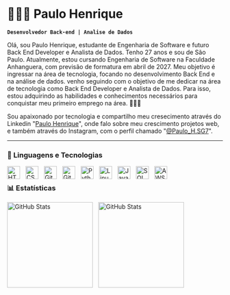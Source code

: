 # 👩🏻‍💻 Paulo Henrique 

**`Desenvolvedor Back-end | Analise de Dados`**

Olá, sou Paulo Henrique, estudante de Engenharia de Software e futuro Back End Developer e Analista de Dados.
Tenho 27 anos e sou de São Paulo. Atualmente, estou cursando Engenharia de Software na Faculdade Anhanguera, com previsão de formatura em abril de 2027. Meu objetivo é ingressar na área de tecnologia, focando no desenvolvimento Back End e na análise de dados. venho seguindo com o objetivo de me dedicar na área de tecnologia como Back End Developer e Analista de Dados. Para isso, estou adquirindo as habilidades e conhecimentos necessários para conquistar meu primeiro emprego na área. 👩🏻‍💻

Sou apaixonado por tecnologia e compartilho meu cresecimento através do Linkedin "[Paulo Henrique](https://www.linkedin.com/in/paulo-henrique-sg7/)", onde falo sobre meu crescimento projetos web, e também através do Instagram, com o perfil chamado "[@Paulo_H.SG7](https://www.instagram.com/paulo_h.sg7/)".


---

### 🤖 Linguagens e Tecnologias

<img 
    align="left" 
    alt="HTML"
    title="HTML" 
    width="30px" 
    style="padding-right: 10px;" 
    src="https://cdn.jsdelivr.net/gh/devicons/devicon@latest/icons/html5/html5-original.svg" 
/>
<img 
    align="left" 
    alt="CSS" 
    title="CSS"
    width="30px" 
    style="padding-right: 10px;" 
    src="https://cdn.jsdelivr.net/gh/devicons/devicon@latest/icons/css3/css3-original.svg" 
/>

<img 
    align="left" 
    alt="Git"
    title="Git" 
    width="30px" 
    style="padding-right: 10px;" 
    src="https://cdn.jsdelivr.net/gh/devicons/devicon/icons/git/git-original.svg" 
/>
<img 
    align="left" 
    alt="Github"
    title="Github" 
    width="30px" 
    style="padding-right: 10px;" 
    src="https://cdn.jsdelivr.net/gh/devicons/devicon/icons/github/github-original.svg" 
/>
<img 
    align="left" 
    alt="Python" 
    title="Python"
    width="30px" 
    style="padding-right: 10px;" 
    src="https://cdn.jsdelivr.net/gh/devicons/devicon@latest/icons/python/python-original.svg" 
/>
<img 
    align="left" 
    alt="Linux"
    title="Linux" 
    width="30px" 
    style="padding-right: 10px;" 
    src="https://cdn.jsdelivr.net/gh/devicons/devicon/icons/linux/linux-original.svg" 
/>
<img 
    align="left" 
    alt="Java" 
    title="Java"
    width="30px" 
    style="padding-right: 10px;" 
    src="https://cdn.jsdelivr.net/gh/devicons/devicon/icons/java/java-original.svg" 
/>
<img 
    align="left" 
    alt="SQL" 
    title="SQL"
    width="30px" 
    style="padding-right: 10px;" 
    src="https://img.icons8.com/external-flaticons-lineal-color-flat-icons/64/external-sql-web-hosting-flaticons-lineal-color-flat-icons.png" alt="external-sql-web-hosting-flaticons-lineal-color-flat-icons"
/>
<img 
    align="left" 
    alt="AWS" 
    title="AWS"
    width="30px" 
    style="padding-right: 10px;" 
    src="https://img.icons8.com/external-tal-revivo-color-tal-revivo/24/external-amazon-web-services-a-subsidiary-of-amazon-that-provides-on-demand-cloud-computing-logo-color-tal-revivo.png" alt="external-amazon-web-services-a-subsidiary-of-amazon-that-provides-on-demand-cloud-computing-logo-color-tal-revivo"
/>


<br/>

### 📊 Estatísticas

<p>
  <img 
    align="left" 
    alt="GitHub Stats" 
    height="200" 
    style="padding-right: 10px;" 
    src="https://github-readme-stats.vercel.app/api?username=PauloHenriqueSG77&show_icons=true&theme=highcontrast"
  />

<img 
      align="left" 
      alt="GitHub Stats" 
      height="200" 
      src="https://github-readme-stats.vercel.app/api/top-langs/?username=PauloHenriqueSG77&theme=highcontrast&layout=compact&custom_title=Tecnologias&langs_count=9" 
  />

</p>


[def]: ile:///D:/sql-database-generic-svgrepo-com.sv
[file:///D:/sql-database-generic-svgrepo-com.svg]: def
